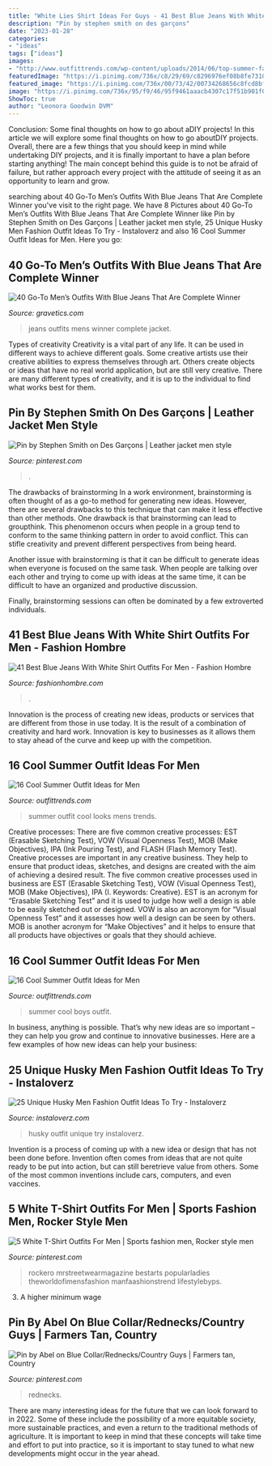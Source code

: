 ```yaml
---
title: "White Lies Shirt Ideas For Guys - 41 Best Blue Jeans With White Shirt Outfits For Men"
description: "Pin by stephen smith on des garçons"
date: "2023-01-28"
categories:
- "ideas"
tags: ["ideas"]
images:
- "http://www.outfittrends.com/wp-content/uploads/2014/06/top-summer-fashion-looks-men.jpg"
featuredImage: "https://i.pinimg.com/736x/c8/29/69/c8296976ef08b8fe731083e3f7fd45eb.jpg"
featured_image: "https://i.pinimg.com/736x/00/73/42/00734268656c8fcd8bfe1de5fa86f1c3.jpg"
image: "https://i.pinimg.com/736x/95/f9/46/95f9461aaacb4307c17f51b901f0aac3.jpg"
ShowToc: true
author: "Leonora Goodwin DVM"
---
```



Conclusion: Some final thoughts on how to go about aDIY projects!
In this article we will explore some final thoughts on how to go aboutDIY projects. Overall, there are a few things that you should keep in mind while undertaking DIY projects, and it is finally important to have a plan before starting anything! The main concept behind this guide is to not be afraid of failure, but rather approach every project with the attitude of seeing it as an opportunity to learn and grow.

	

		
searching about 40 Go-To Men’s Outfits With Blue Jeans That Are Complete Winner you've visit to the right page. We have 8 Pictures about 40 Go-To Men’s Outfits With Blue Jeans That Are Complete Winner like Pin by Stephen Smith on Des Garçons | Leather jacket men style, 25 Unique Husky Men Fashion Outfit Ideas To Try - Instaloverz and also 16 Cool Summer Outfit Ideas for Men. Here you go:
		
    
## 40 Go-To Men’s Outfits With Blue Jeans That Are Complete Winner

<img loading=lazy src="https://www.gravetics.com/wp-content/uploads/2017/06/Blue-Jeans-With-Jacket.jpg" onerror="this.onerror=null;this.src='https://tse1.mm.bing.net/th?id=OIP.ZTNZfeKHEOgxV0hALCdhVgHaJO&amp;pid=15.1';" alt="40 Go-To Men’s Outfits With Blue Jeans That Are Complete Winner">

_Source: gravetics.com_

>jeans outfits mens winner complete jacket. 

	

Types of creativity
Creativity is a vital part of any life. It can be used in different ways to achieve different goals. Some creative artists use their creative abilities to express themselves through art. Others create objects or ideas that have no real world application, but are still very creative. There are many different types of creativity, and it is up to the individual to find what works best for them.

    
## Pin By Stephen Smith On Des Garçons | Leather Jacket Men Style

<img loading=lazy src="https://i.pinimg.com/736x/95/f9/46/95f9461aaacb4307c17f51b901f0aac3.jpg" onerror="this.onerror=null;this.src='https://tse3.mm.bing.net/th?id=OIP.mCvKh2IiVozB3IPE-R1BfAHaIM&amp;pid=15.1';" alt="Pin by Stephen Smith on Des Garçons | Leather jacket men style">

_Source: pinterest.com_

>. 

	

The drawbacks of brainstorming
In a work environment, brainstorming is often thought of as a go-to method for generating new ideas. However, there are several drawbacks to this technique that can make it less effective than other methods.
One drawback is that brainstorming can lead to groupthink. This phenomenon occurs when people in a group tend to conform to the same thinking pattern in order to avoid conflict. This can stifle creativity and prevent different perspectives from being heard.

Another issue with brainstorming is that it can be difficult to generate ideas when everyone is focused on the same task. When people are talking over each other and trying to come up with ideas at the same time, it can be difficult to have an organized and productive discussion.

Finally, brainstorming sessions can often be dominated by a few extroverted individuals.

    
## 41 Best Blue Jeans With White Shirt Outfits For Men - Fashion Hombre

<img loading=lazy src="https://www.fashionhombre.com/wp-content/uploads/2019/05/Best-Blue-Jeans-With-White-Shirt-Outfits-For-Men.jpg" onerror="this.onerror=null;this.src='https://tse3.mm.bing.net/th?id=OIP.2m7p_mSzCsirdCks_4sPqQHaLH&amp;pid=15.1';" alt="41 Best Blue Jeans With White Shirt Outfits For Men - Fashion Hombre">

_Source: fashionhombre.com_

>. 

	

Innovation is the process of creating new ideas, products or services that are different from those in use today. It is the result of a combination of creativity and hard work. Innovation is key to businesses as it allows them to stay ahead of the curve and keep up with the competition.

    
## 16 Cool Summer Outfit Ideas For Men

<img loading=lazy src="http://www.outfittrends.com/wp-content/uploads/2014/06/top-summer-fashion-looks-men.jpg" onerror="this.onerror=null;this.src='https://tse4.mm.bing.net/th?id=OIP.Ayn5ksjCD94IpmIk7S2f4gHaLH&amp;pid=15.1';" alt="16 Cool Summer Outfit Ideas for Men">

_Source: outfittrends.com_

>summer outfit cool looks mens trends. 

	

Creative processes: There are five common creative processes: EST (Erasable Sketching Test), VOW (Visual Openness Test), MOB (Make Objectives), IPA (Ink Pouring Test), and FLASH (Flash Memory Test).
Creative processes are important in any creative business. They help to ensure that product ideas, sketches, and designs are created with the aim of achieving a desired result. The five common creative processes used in business are EST (Erasable Sketching Test), VOW (Visual Openness Test), MOB (Make Objectives), IPA (I. Keywords: Creative).
 EST is an acronym for “Erasable Sketching Test” and it is used to judge how well a design is able to be easily sketched out or designed. VOW is also an acronym for “Visual Openness Test” and it assesses how well a design can be seen by others. MOB is another acronym for “Make Objectives” and it helps to ensure that all products have objectives or goals that they should achieve.

    
## 16 Cool Summer Outfit Ideas For Men

<img loading=lazy src="https://www.outfittrends.com/wp-content/uploads/2014/06/ideas-for-summer-fashion-boys.jpg" onerror="this.onerror=null;this.src='https://tse1.mm.bing.net/th?id=OIP.70guIuvWr6U_q0F3hH9sFAHaLF&amp;pid=15.1';" alt="16 Cool Summer Outfit Ideas for Men">

_Source: outfittrends.com_

>summer cool boys outfit. 

	

In business, anything is possible. That’s why new ideas are so important – they can help you grow and continue to innovative businesses. Here are a few examples of how new ideas can help your business: 

    
## 25 Unique Husky Men Fashion Outfit Ideas To Try - Instaloverz

<img loading=lazy src="https://www.instaloverz.com/wp-content/uploads/2017/05/14.-Husky-Men-Outfit.jpg" onerror="this.onerror=null;this.src='https://tse2.mm.bing.net/th?id=OIP.FQEde7kMrkxluvL_1IS-KwHaLG&amp;pid=15.1';" alt="25 Unique Husky Men Fashion Outfit Ideas To Try - Instaloverz">

_Source: instaloverz.com_

>husky outfit unique try instaloverz. 

	

Invention is a process of coming up with a new idea or design that has not been done before. Invention often comes from ideas that are not quite ready to be put into action, but can still beretrieve value from others. Some of the most common inventions include cars, computers, and even vaccines.

    
## 5 White T-Shirt Outfits For Men | Sports Fashion Men, Rocker Style Men

<img loading=lazy src="https://i.pinimg.com/736x/00/73/42/00734268656c8fcd8bfe1de5fa86f1c3.jpg" onerror="this.onerror=null;this.src='https://tse4.mm.bing.net/th?id=OIP.zl_ljGjAtsFNJS31XLeYcgHaO0&amp;pid=15.1';" alt="5 White T-Shirt Outfits For Men | Sports fashion men, Rocker style men">

_Source: pinterest.com_

>rockero mrstreetwearmagazine bestarts popularladies theworldofimensfashion manfaashionstrend lifestylebyps. 

	

3. A higher minimum wage

    
## Pin By Abel On Blue Collar/Rednecks/Country Guys | Farmers Tan, Country

<img loading=lazy src="https://i.pinimg.com/736x/c8/29/69/c8296976ef08b8fe731083e3f7fd45eb.jpg" onerror="this.onerror=null;this.src='https://tse2.mm.bing.net/th?id=OIP.oCoYNuJcuEyXxNqDLpIvGQHaLH&amp;pid=15.1';" alt="Pin by Abel on Blue Collar/Rednecks/Country Guys | Farmers tan, Country">

_Source: pinterest.com_

>rednecks. 

	

There are many interesting ideas for the future that we can look forward to in 2022. Some of these include the possibility of a more equitable society, more sustainable practices, and even a return to the traditional methods of agriculture. It is important to keep in mind that these concepts will take time and effort to put into practice, so it is important to stay tuned to what new developments might occur in the year ahead.

